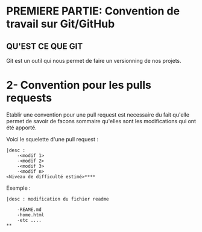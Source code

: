 # PREMIERE PARTIE: Convention de travail sur Git/GitHub

## QU'EST CE QUE GIT
Git est un outil qui nous permet de faire un versionning de nos projets. 


# 2- Convention pour les pulls requests

Etablir une convention pour une pull request est necessaire du fait qu'elle permet de savoir de facons sommaire qu'elles sont les modifications qui ont été apporté.

Voici le squelette d'une pull request : 

    |desc : 
        -<modif 1>
        -<modif 2>
        -<modif 3>
        -<modif n>
    <Niveau de difficulté estimé>****

Exemple :

    |desc : modification du fichier readme

        -REAME.md
        -home.html
        -etc ....
    **